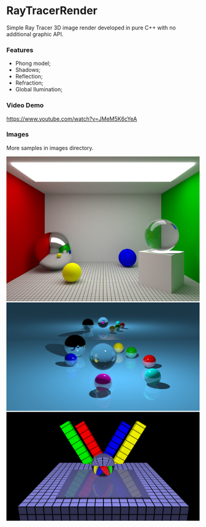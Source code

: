 # RayTracerRender
Simple Ray Tracer 3D image render developed in pure C++ with no additional graphic API.

### Features
* Phong model;
* Shadows;
* Reflection;
* Refraction;
* Global Ilumination;

### Video Demo
https://www.youtube.com/watch?v=JMeM5K6cYeA

### Images
More samples in images directory.


![Alt ModifiedCornellBo](https://github.com/leandropaganotti/RayTracerRender/blob/master/images/ModifiedCornellBox_0000.png)
![Alt ballsOnTheMirror](https://github.com/leandropaganotti/RayTracerRender/blob/master/images/ballsOnTheMirror.0000.jpg)
![Alt refraction](https://github.com/leandropaganotti/RayTracerRender/blob/master/images/refraction.0000.png)
